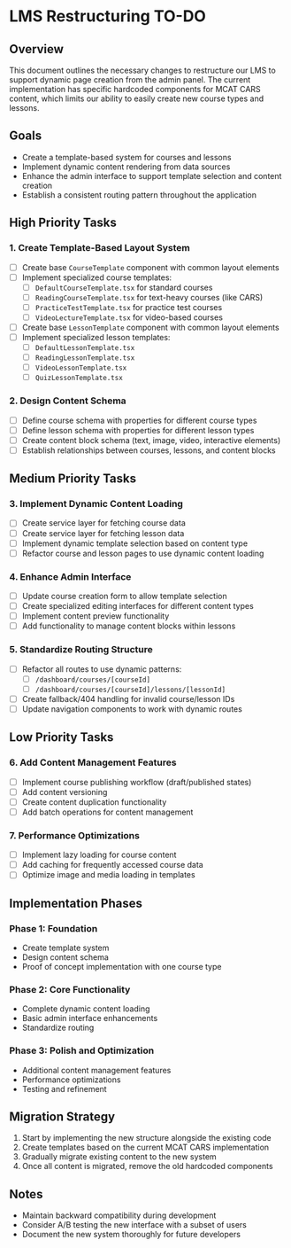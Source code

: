 # LMS Restructuring TO-DO

## Overview
This document outlines the necessary changes to restructure our LMS to support dynamic page creation from the admin panel. The current implementation has specific hardcoded components for MCAT CARS content, which limits our ability to easily create new course types and lessons.

## Goals
- Create a template-based system for courses and lessons
- Implement dynamic content rendering from data sources
- Enhance the admin interface to support template selection and content creation
- Establish a consistent routing pattern throughout the application

## High Priority Tasks

### 1. Create Template-Based Layout System
- [ ] Create base `CourseTemplate` component with common layout elements
- [ ] Implement specialized course templates:
  - [ ] `DefaultCourseTemplate.tsx` for standard courses
  - [ ] `ReadingCourseTemplate.tsx` for text-heavy courses (like CARS)
  - [ ] `PracticeTestTemplate.tsx` for practice test courses
  - [ ] `VideoLectureTemplate.tsx` for video-based courses
- [ ] Create base `LessonTemplate` component with common layout elements
- [ ] Implement specialized lesson templates:
  - [ ] `DefaultLessonTemplate.tsx`
  - [ ] `ReadingLessonTemplate.tsx`
  - [ ] `VideoLessonTemplate.tsx`
  - [ ] `QuizLessonTemplate.tsx`

### 2. Design Content Schema
- [ ] Define course schema with properties for different course types
- [ ] Define lesson schema with properties for different lesson types
- [ ] Create content block schema (text, image, video, interactive elements)
- [ ] Establish relationships between courses, lessons, and content blocks

## Medium Priority Tasks

### 3. Implement Dynamic Content Loading
- [ ] Create service layer for fetching course data
- [ ] Create service layer for fetching lesson data
- [ ] Implement dynamic template selection based on content type
- [ ] Refactor course and lesson pages to use dynamic content loading

### 4. Enhance Admin Interface
- [ ] Update course creation form to allow template selection
- [ ] Create specialized editing interfaces for different content types
- [ ] Implement content preview functionality
- [ ] Add functionality to manage content blocks within lessons

### 5. Standardize Routing Structure
- [ ] Refactor all routes to use dynamic patterns:
  - [ ] `/dashboard/courses/[courseId]`
  - [ ] `/dashboard/courses/[courseId]/lessons/[lessonId]`
- [ ] Create fallback/404 handling for invalid course/lesson IDs
- [ ] Update navigation components to work with dynamic routes

## Low Priority Tasks

### 6. Add Content Management Features
- [ ] Implement course publishing workflow (draft/published states)
- [ ] Add content versioning
- [ ] Create content duplication functionality
- [ ] Add batch operations for content management

### 7. Performance Optimizations
- [ ] Implement lazy loading for course content
- [ ] Add caching for frequently accessed course data
- [ ] Optimize image and media loading in templates

## Implementation Phases

### Phase 1: Foundation
- Create template system
- Design content schema
- Proof of concept implementation with one course type

### Phase 2: Core Functionality
- Complete dynamic content loading
- Basic admin interface enhancements
- Standardize routing

### Phase 3: Polish and Optimization
- Additional content management features
- Performance optimizations
- Testing and refinement

## Migration Strategy
1. Start by implementing the new structure alongside the existing code
2. Create templates based on the current MCAT CARS implementation
3. Gradually migrate existing content to the new system
4. Once all content is migrated, remove the old hardcoded components

## Notes
- Maintain backward compatibility during development
- Consider A/B testing the new interface with a subset of users
- Document the new system thoroughly for future developers 
